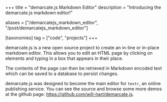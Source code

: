 +++
title = "demarcate.js Markdown Editor"
description = "Introducing the demarcate.js markdown editor!"

aliases = ["/demarcatejs_markdown_editor", "/post/demarcatejs_markdown_editor"]

[taxonomies]
tag = ["code", "projects"]
+++

demarcate.js is a new open source project to create an in-line or in-place
markdown editor. This allows you to edit an HTML page by clicking on elements
and typing in a box that appears in their place.

The contents of the page can then be retrieved in Markdown encoded text which
can be saved to a database to persist changes.

demarcate.js was designed to become the main editor for `textr`, an online
publishing service. You can see the source and browse some more demos at the
github page: https://github.com/will-hart/demarcate.js.
